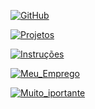 [![GitHub](https://img.shields.io/badge/Back_to_Perfil-181717?style=for-the-badge&logo=github)](https://github.com/Catson28)

[![Projetos](https://img.shields.io/badge/Projetos-verde?style=for-the-badge)](projects.md)

[![Instruções](https://img.shields.io/badge/Instruções-blue?style=for-the-badge)](instructions.md)

[![Meu_Emprego](https://img.shields.io/badge/Meu_Emprego-red?style=for-the-badge)](https://github.com/Catson28/Enployer-Management/tree/main/Minhas_rendas)

[![Muito_iportante](https://img.shields.io/badge/Muito_iportante-red?style=for-the-badge)](https://github.com/Catson28/Enployer-Management/blob/main/Negocios/Importante.md)